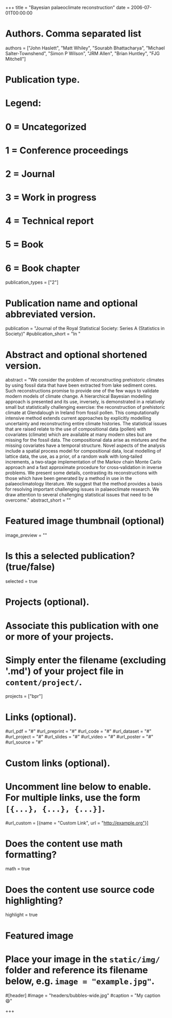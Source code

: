 +++
title = "Bayesian palaeoclimate reconstruction"
date = 2006-07-01T00:00:00

# Authors. Comma separated list
authors = ["John Haslett", "Matt Whiley", "Sourabh Bhattacharya", "Michael Salter‐Townshend", "Simon P Wilson", "JRM Allen", "Brian Huntley", "FJG Mitchell"]

# Publication type.
# Legend:
# 0 = Uncategorized
# 1 = Conference proceedings
# 2 = Journal
# 3 = Work in progress
# 4 = Technical report
# 5 = Book
# 6 = Book chapter
publication_types = ["2"]

# Publication name and optional abbreviated version.
publication = "Journal of the Royal Statistical Society: Series A (Statistics in Society)"
#publication_short = "In "

# Abstract and optional shortened version.
abstract = "We consider the problem of reconstructing prehistoric climates by using fossil data that have been extracted from lake sediment cores. Such reconstructions promise to provide one of the few ways to validate modern models of climate change. A hierarchical Bayesian modelling approach is presented and its use, inversely, is demonstrated in a relatively small but statistically challenging exercise: the reconstruction of prehistoric climate at Glendalough in Ireland from fossil pollen. This computationally intensive method extends current approaches by explicitly modelling uncertainty and reconstructing entire climate histories. The statistical issues that are raised relate to the use of compositional data (pollen) with covariates (climate) which are available at many modern sites but are missing for the fossil data. The compositional data arise as mixtures and the missing covariates have a temporal structure. Novel aspects of the analysis include a spatial process model for compositional data, local modelling of lattice data, the use, as a prior, of a random walk with long‐tailed increments, a two‐stage implementation of the Markov chain Monte Carlo approach and a fast approximate procedure for cross‐validation in inverse problems. We present some details, contrasting its reconstructions with those which have been generated by a method in use in the palaeoclimatology literature. We suggest that the method provides a basis for resolving important challenging issues in palaeoclimate research. We draw attention to several challenging statistical issues that need to be overcome."
abstract_short = ""

# Featured image thumbnail (optional)
image_preview = ""

# Is this a selected publication? (true/false)
selected = true

# Projects (optional).
#   Associate this publication with one or more of your projects.
#   Simply enter the filename (excluding '.md') of your project file in `content/project/`.
projects = ["bpr"]

# Links (optional).
#url_pdf = "#"
#url_preprint = "#"
#url_code = "#"
#url_dataset = "#"
#url_project = "#"
#url_slides = "#"
#url_video = "#"
#url_poster = "#"
#url_source = "#"

# Custom links (optional).
#   Uncomment line below to enable. For multiple links, use the form `[{...}, {...}, {...}]`.
#url_custom = [{name = "Custom Link", url = "http://example.org"}]

# Does the content use math formatting?
math = true

# Does the content use source code highlighting?
highlight = true

# Featured image
# Place your image in the `static/img/` folder and reference its filename below, e.g. `image = "example.jpg"`.
#[header]
#image = "headers/bubbles-wide.jpg"
#caption = "My caption :smile:"

+++

